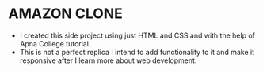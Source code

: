 # AMAZON CLONE

- I created this side project using just HTML and CSS and with the help of Apna College tutorial.
- This is not a perfect replica I intend to add functionality to it and make it responsive after I learn more about web development.
